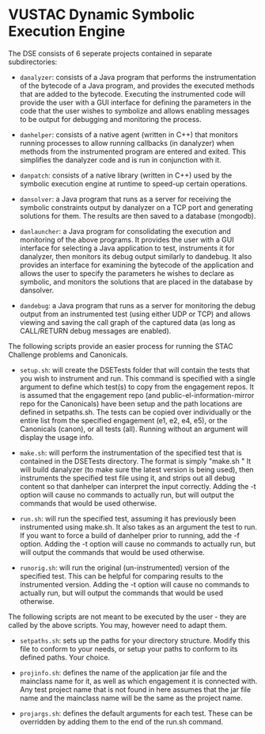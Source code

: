 # VUSTAC Dynamic Symbolic Execution Engine

The DSE consists of 6 seperate projects contained in separate subdirectories:

 * `danalyzer`: consists of a Java program that performs the instrumentation of the
   bytecode of a Java program, and provides the executed methods that are added to
   the bytecode. Executing the instrumented code will provide the user with a GUI
   interface for defining the parameters in the code that the user wishes to
   symbolize and allows enabling messages to be output for debugging and monitoring
   the process.

 * `danhelper`: consists of a native agent (written in C++) that monitors running
   processes to allow running callbacks (in danalyzer) when methods from the
   instrumented program are entered and exited. This simplifies the danalyzer code
   and is run in conjunction with it.
   
 * `danpatch`: consists of a native library (written in C++) used by the symbolic
   execution engine at runtime to speed-up certain operations.
   
 * `dansolver`: a Java program that runs as a server for receiving the symbolic
   constraints output by danalyzer on a TCP port and generating solutions for them.
   The results are then saved to a database (mongodb).

 * `danlauncher`: a Java program for consolidating the execution and monitoring of
   the above programs. It provides the user with a GUI interface for selecting a Java
   application to test, instruments it for danalyzer, then monitors its debug output
   similarly to dandebug. It also provides an interface for examining the bytecode of
   the application and allows the user to specify the parameters he wishes to declare
   as symbolic, and monitors the solutions that are placed in the database by dansolver.

 * `dandebug`: a Java program that runs as a server for monitoring the debug output
   from an instrumented test (using either UDP or TCP) and allows viewing and saving
   the call graph of the captured data (as long as CALL/RETURN debug messages are enabled).

The following scripts provide an easier process for running the STAC Challenge
problems and Canonicals.

   * `setup.sh`: will create the DSETests folder that will contain the tests that
     you wish to instrument and run. This command is specified with a single
     argument to define which test(s) to copy from the engagement repos.
     It is assumed that the engagement repo (and public-el-information-mirror repo
     for the Canonicals) have been setup and the path locations are defined in
     setpaths.sh. The tests can be copied over individually or the entire list
     from the specified engagement (e1, e2, e4, e5), or the Canonicals (canon),
     or all tests (all). Running without an argument will display the usage info.

   * `make.sh`: will perform the instrumentation of the specified test that is
     contained in the DSETests directory. The format is simply "make.sh <Testname>"
     It will build danalyzer (to make sure the latest version is being used), then
     instruments the specified test file using it, and strips out all debug content
     so that danhelper can interpret the input correctly.
     Adding the -t option will cause no commands to actually run, but will output
     the commands that would be used otherwise.

   * `run.sh`: will run the specified test, assuming it has previously been instrumented
     using make.sh. It also takes as an argument the test to run. If you want to
     force a build of danhelper prior to running, add the -f option.
     Adding the -t option will cause no commands to actually run, but will output
     the commands that would be used otherwise.

   * `runorig.sh`: will run the original (un-instrumented) version of the specified test.
     This can be helpful for comparing results to the instrumented version.
     Adding the -t option will cause no commands to actually run, but will output
     the commands that would be used otherwise.

The following scripts are not meant to be executed by the user - they are called by
the above scripts. You may, however need to adapt them.

   * `setpaths.sh`: sets up the paths for your directory structure. Modify this file to
     conform to your needs, or setup your paths to conform to its defined paths.
     Your choice.

   * `projinfo.sh`: defines the name of the application jar file and the mainclass name
     for it, as well as which engagement it is connected with. Any test project name
     that is not found in here assumes that the jar file name and the mainclass name
     will be the same as the project name.

   * `projargs.sh`: defines the default arguments for each test. These can be overridden
     by adding them to the end of the run.sh command.

